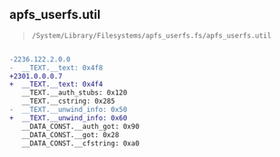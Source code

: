 ## apfs_userfs.util

> `/System/Library/Filesystems/apfs_userfs.fs/apfs_userfs.util`

```diff

-2236.122.2.0.0
-  __TEXT.__text: 0x4f8
+2301.0.0.0.7
+  __TEXT.__text: 0x4f4
   __TEXT.__auth_stubs: 0x120
   __TEXT.__cstring: 0x285
-  __TEXT.__unwind_info: 0x50
+  __TEXT.__unwind_info: 0x60
   __DATA_CONST.__auth_got: 0x90
   __DATA_CONST.__got: 0x28
   __DATA_CONST.__cfstring: 0xa0

```
